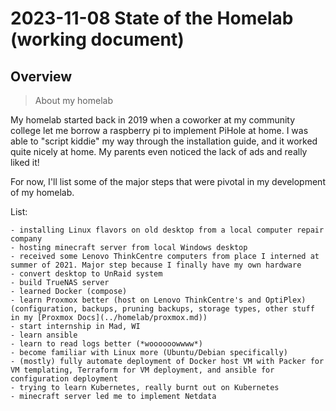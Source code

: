 # 2023-11-08 State of the Homelab (working document)

## Overview

> About my homelab

My homelab started back in 2019 when a coworker at my community college let me borrow a raspberry pi to implement PiHole at home. I was able to "script kiddie" my way through the installation guide, and it worked quite nicely at home. My parents even noticed the lack of ads and really liked it!

For now, I'll list some of the major steps that were pivotal in my development of my homelab.

List:

    - installing Linux flavors on old desktop from a local computer repair company
    - hosting minecraft server from local Windows desktop
    - received some Lenovo ThinkCentre computers from place I interned at summer of 2021. Major step because I finally have my own hardware
    - convert desktop to UnRaid system
    - build TrueNAS server
    - learned Docker (compose)
    - learn Proxmox better (host on Lenovo ThinkCentre's and OptiPlex) (configuration, backups, pruning backups, storage types, other stuff in my [Proxmox Docs](../homelab/proxmox.md))
    - start internship in Mad, WI
    - learn ansible
    - learn to read logs better (*woooooowwww*)
    - become familiar with Linux more (Ubuntu/Debian specifically)
    - (mostly) fully automate deployment of Docker host VM with Packer for VM templating, Terraform for VM deployment, and ansible for configuration deployment
    - trying to learn Kubernetes, really burnt out on Kubernetes
    - minecraft server led me to implement Netdata
